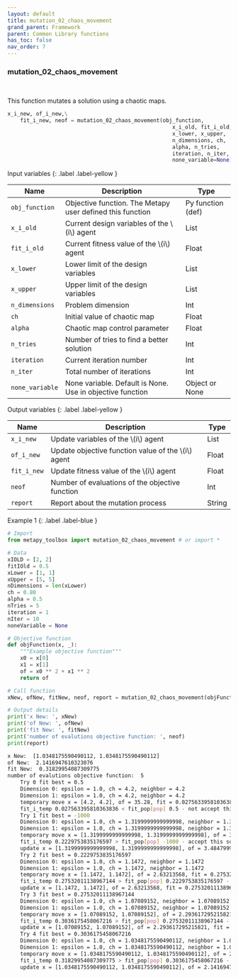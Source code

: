```yaml
---
layout: default
title: mutation_02_chaos_movement
grand_parent: Framework
parent: Common Library functions
has_toc: false
nav_order: 7
---
```


<!--Don't delete ths script-->
<script src = "https://polyfill.io/v3/polyfill.min.js?features=es6"></script>
<script id = "MathJax-script" async src="https://cdn.jsdelivr.net/npm/mathjax@3/es5/tex-mml-chtml.js"></script>
<!--Don't delete ths script-->

<h3>mutation_02_chaos_movement</h3>

<br>

<p align = "justify">
  This function mutates a solution using a chaotic maps.
</p>

```python
x_i_new, of_i_new,\
    fit_i_new, neof = mutation_02_chaos_movement(obj_function,
                                                    x_i_old, fit_i_old,
                                                    x_lower, x_upper,
                                                    n_dimensions, ch,
                                                    alpha, n_tries,
                                                    iteration, n_iter,
                                                    none_variable=None)
```

Input variables
{: .label .label-yellow }

<table style = "width:100%">
    <thead>
      <tr>
        <th>Name</th>
        <th>Description</th>
        <th>Type</th>
      </tr>
    </thead>
    <tr>
        <td><code>obj_function</code></td>
        <td>Objective function. The Metapy user defined this function</td>
        <td>Py function (def)</td>
    </tr>
    <tr>
        <td><code>x_i_old</code></td>
        <td>Current design variables of the \(i\) agent</td>
        <td>List</td>
    </tr>
    <tr>
        <td><code>fit_i_old</code></td>
        <td>Current fitness value of the \(i\) agent</td>
        <td>Float</td>
    </tr>
    <tr>
        <td><code>x_lower</code></td>
        <td>Lower limit of the design variables</td>
        <td>List</td>
    </tr>
    <tr>
        <td><code>x_upper</code></td>
        <td>Upper limit of the design variables</td>
        <td>List</td>
    </tr>
    <tr>
        <td><code>n_dimensions</code></td>
        <td>Problem dimension</td>
        <td>Int</td>
    </tr>
    <tr>
        <td><code>ch</code></td>
        <td>Initial value of chaotic map</td>
        <td>Float</td>
    </tr>
    <tr>
        <td><code>alpha</code></td>
        <td>Chaotic map control parameter</td>
        <td>Float</td>
    </tr>
    <tr>
        <td><code>n_tries</code></td>
        <td>Number of tries to find a better solution</td>
        <td>Int</td>
    </tr>
    <tr>
        <td><code>iteration</code></td>
        <td>Current iteration number</td>
        <td>Int</td>
    </tr>
    <tr>
        <td><code>n_iter</code></td>
        <td>Total number of iterations</td>
        <td>Int</td>
    </tr>
    <tr>
        <td><code>none_variable</code></td>
        <td>None variable. Default is None. Use in objective function</td>
        <td>Object or None</td>
    </tr>

</table>

Output variables
{: .label .label-yellow }

<table style = "width:100%">
    <thead>
      <tr>
        <th>Name</th>
        <th>Description</th>
        <th>Type</th>
      </tr>
    </thead>
    <tr>
        <td><code>x_i_new</code></td>
        <td>Update variables of the \(i\) agent</td>
        <td>List</td>
    </tr>
    <tr>
        <td><code>of_i_new</code></td>
        <td>Update objective function value of the \(i\) agent</td>
        <td>Float</td>
    </tr>
    <tr>
        <td><code>fit_i_new</code></td>
        <td>Update fitness value of the \(i\) agent</td>
        <td>Float</td>
    </tr>
    <tr>
        <td><code>neof</code></td>
        <td>Number of evaluations of the objective function</td>
        <td>Int</td>
    </tr>
    <tr>
        <td><code>report</code></td>
        <td>Report about the mutation process</td>
        <td>String</td>
    </tr>
</table>

Example 1
{: .label .label-blue }

<p align = "justify">
  <i>
      
  </i>
</p>

```python
# Import
from metapy_toolbox import mutation_02_chaos_movement # or import *

# Data
xIOLD = [2, 2]
fitIOld = 0.5
xLower = [1, 1]
xUpper = [5, 5]
nDimensions = len(xLower)
ch = 0.80
alpha = 0.5
nTries = 5
iteration = 1
nIter = 10
noneVariable = None

# Objective function
def objFunction(x, _):
    """Example objective function"""
    x0 = x[0]
    x1 = x[1]
    of = x0 ** 2 + x1 ** 2
    return of

# Call function
xNew, ofNew, fitNew, neof, report = mutation_02_chaos_movement(objFunction, xIOLD, fitIOld, xLower, xUpper, nDimensions, ch, alpha, nTries, iteration, nIter, noneVariable)

# Output details
print('x New: ', xNew)
print('of New: ', ofNew)
print('fit New: ', fitNew)
print('number of evalutions objective function: ', neof)
print(report)
```

```bash
x New:  [1.0348175590490112, 1.0348175590490112]
of New:  2.1416947610323076
fit New:  0.31829954087309775
number of evalutions objective function:  5
    Try 0 fit best = 0.5
    Dimension 0: epsilon = 1.0, ch = 4.2, neighbor = 4.2
    Dimension 1: epsilon = 1.0, ch = 4.2, neighbor = 4.2
    temporary move x = [4.2, 4.2], of = 35.28, fit = 0.027563395810363836
    fit_i_temp 0.027563395810363836 < fit_pop[pop] 0.5 - not accept this solution
    Try 1 fit best = -1000
    Dimension 0: epsilon = 1.0, ch = 1.3199999999999998, neighbor = 1.3199999999999998
    Dimension 1: epsilon = 1.0, ch = 1.3199999999999998, neighbor = 1.3199999999999998
    temporary move x = [1.3199999999999998, 1.3199999999999998], of = 3.484799999999999, fit = 0.2229753835176597
    fit_i_temp 0.2229753835176597 > fit_pop[pop] -1000 - accept this solution
    update x = [1.3199999999999998, 1.3199999999999998], of = 3.484799999999999, fit = 0.2229753835176597
    Try 2 fit best = 0.2229753835176597
    Dimension 0: epsilon = 1.0, ch = 1.1472, neighbor = 1.1472
    Dimension 1: epsilon = 1.0, ch = 1.1472, neighbor = 1.1472
    temporary move x = [1.1472, 1.1472], of = 2.63213568, fit = 0.27532011138967144
    fit_i_temp 0.27532011138967144 > fit_pop[pop] 0.2229753835176597 - accept this solution
    update x = [1.1472, 1.1472], of = 2.63213568, fit = 0.27532011138967144
    Try 3 fit best = 0.27532011138967144
    Dimension 0: epsilon = 1.0, ch = 1.07089152, neighbor = 1.07089152
    Dimension 1: epsilon = 1.0, ch = 1.07089152, neighbor = 1.07089152
    temporary move x = [1.07089152, 1.07089152], of = 2.293617295215821, fit = 0.3036175458067216
    fit_i_temp 0.3036175458067216 > fit_pop[pop] 0.27532011138967144 - accept this solution
    update x = [1.07089152, 1.07089152], of = 2.293617295215821, fit = 0.3036175458067216
    Try 4 fit best = 0.3036175458067216
    Dimension 0: epsilon = 1.0, ch = 1.0348175590490112, neighbor = 1.0348175590490112
    Dimension 1: epsilon = 1.0, ch = 1.0348175590490112, neighbor = 1.0348175590490112
    temporary move x = [1.0348175590490112, 1.0348175590490112], of = 2.1416947610323076, fit = 0.31829954087309775
    fit_i_temp 0.31829954087309775 > fit_pop[pop] 0.3036175458067216 - accept this solution
    update x = [1.0348175590490112, 1.0348175590490112], of = 2.1416947610323076, fit = 0.31829954087309775
```
